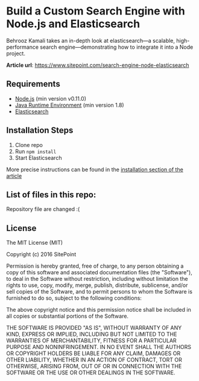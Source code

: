 # Build a Custom Search Engine with Node.js and Elasticsearch

Behrooz Kamali takes an in-depth look at elasticsearch—a scalable, high-performance search engine—demonstrating how to integrate it into a Node project.

**Article url**: https://www.sitepoint.com/search-engine-node-elasticsearch

## Requirements

* [Node.js](http://nodejs.org/) (min version v0.11.0)
* [Java Runtime Environment](https://java.com/en/) (min version 1.8)
* [Elasticsearch](https://www.elastic.co/)

## Installation Steps

1. Clone repo
2. Run `npm install`
3. Start Elasticsearch

More precise instructions can be found in the [installation section of the article](https://www.sitepoint.com/search-engine-node-elasticsearch#installingelasticsearch)

## List of files in this repo:

Repository file are changed :( 

## License

The MIT License (MIT)

Copyright (c) 2016 SitePoint

Permission is hereby granted, free of charge, to any person obtaining a copy of this software and associated documentation files (the "Software"), to deal in the Software without restriction, including without limitation the rights to use, copy, modify, merge, publish, distribute, sublicense, and/or sell copies of the Software, and to permit persons to whom the Software is furnished to do so, subject to the following conditions:

The above copyright notice and this permission notice shall be included in all copies or substantial portions of the Software.

THE SOFTWARE IS PROVIDED "AS IS", WITHOUT WARRANTY OF ANY KIND, EXPRESS OR IMPLIED, INCLUDING BUT NOT LIMITED TO THE WARRANTIES OF MERCHANTABILITY, FITNESS FOR A PARTICULAR PURPOSE AND NONINFRINGEMENT. IN NO EVENT SHALL THE AUTHORS OR COPYRIGHT HOLDERS BE LIABLE FOR ANY CLAIM, DAMAGES OR OTHER LIABILITY, WHETHER IN AN ACTION OF CONTRACT, TORT OR OTHERWISE, ARISING FROM, OUT OF OR IN CONNECTION WITH THE SOFTWARE OR THE USE OR OTHER DEALINGS IN THE SOFTWARE.
